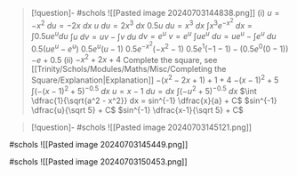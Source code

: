 
> [!question]- #schols ![[Pasted image 20240703144838.png]]
> (i)
> $u = -x^2$
> $du = -2x \ dx$
> $u \ du = 2x^3 \ dx$
> $0.5 u \ du = x^3 \ dx$
> $\int x^3 e^{-x^2} \ dx = \int 0.5 u e^u du$
> $\int u\ dv = uv - \int v \ du$
> $dv = e^u$
> $v = e^u$
> $\int u e^u \ du = u e^u - \int e^u \ du$
> $0.5(u e^u - e^u)$
> $0.5 e^u (u - 1)$
> $0.5 e^{-x^2} (-x^2 - 1)$
> $0.5 e^1 (-1 -1) - (0.5 e^0 (0 - 1))$
> $-e + 0.5$
> (ii)
> $-x^2 + 2x + 4$
>Complete the square, see [[Trinity/Schols/Modules/Maths/Misc/Completing the Square/Explanation|Explanation]]
>$-(x^2 - 2x + 1) + 1 + 4$
>$-(x-1)^2 + 5$
>$\int (-(x-1)^2 + 5)^{-0.5} \ dx$
>$u = x-1$
>$du = dx$
>$\int (-u^2 + 5)^{-0.5} \ dx$
>$\int \dfrac{1}{\sqrt{a^2 - x^2}} dx = sin^{-1} \dfrac{x}{a} + C$
>$sin^{-1} \dfrac{u}{\sqrt 5} + C$
>$sin^{-1} \dfrac{x-1}{\sqrt 5} + C$

>[!question]- #schols  ![[Pasted image 20240703145121.png]]

#schols 
![[Pasted image 20240703145449.png]]

#schols 
![[Pasted image 20240703150453.png]]